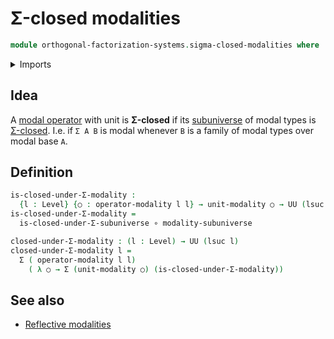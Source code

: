 # Σ-closed modalities

```agda
module orthogonal-factorization-systems.sigma-closed-modalities where
```

<details><summary>Imports</summary>

```agda
open import foundation.dependent-pair-types
open import foundation.function-types
open import foundation.propositions
open import foundation.sigma-closed-subuniverses
open import foundation.universe-levels

open import orthogonal-factorization-systems.modal-operators
open import orthogonal-factorization-systems.reflective-subuniverses
```

</details>

## Idea

A [modal operator](orthogonal-factorization-systems.modal-operators.md) with
unit is **Σ-closed** if its [subuniverse](foundation.subuniverses.md) of modal
types is [Σ-closed](foundation.sigma-closed-subuniverses.md). I.e. if `Σ A B` is
modal whenever `B` is a family of modal types over modal base `A`.

## Definition

```agda
is-closed-under-Σ-modality :
  {l : Level} {○ : operator-modality l l} → unit-modality ○ → UU (lsuc l)
is-closed-under-Σ-modality =
  is-closed-under-Σ-subuniverse ∘ modality-subuniverse

closed-under-Σ-modality : (l : Level) → UU (lsuc l)
closed-under-Σ-modality l =
  Σ ( operator-modality l l)
    ( λ ○ → Σ (unit-modality ○) (is-closed-under-Σ-modality))
```

## See also

- [Reflective modalities](orthogonal-factorization-systems.reflective-modalities.md)
